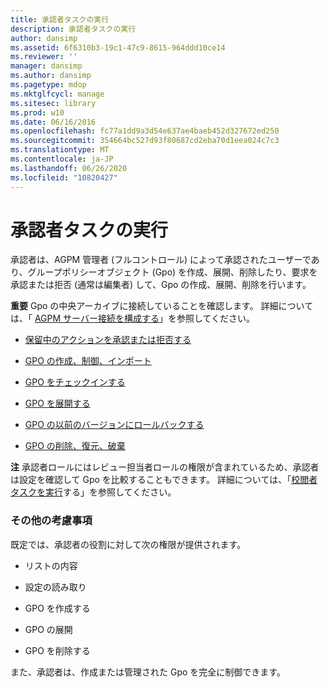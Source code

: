 ```yaml
---
title: 承認者タスクの実行
description: 承認者タスクの実行
author: dansimp
ms.assetid: 6f6310b3-19c1-47c9-8615-964ddd10ce14
ms.reviewer: ''
manager: dansimp
ms.author: dansimp
ms.pagetype: mdop
ms.mktglfcycl: manage
ms.sitesec: library
ms.prod: w10
ms.date: 06/16/2016
ms.openlocfilehash: fc77a1dd9a3d54e637ae4baeb452d327672ed250
ms.sourcegitcommit: 354664bc527d93f80687cd2eba70d1eea024c7c3
ms.translationtype: MT
ms.contentlocale: ja-JP
ms.lasthandoff: 06/26/2020
ms.locfileid: "10820427"
---
```

# 承認者タスクの実行


承認者は、AGPM 管理者 (フルコントロール) によって承認されたユーザーであり、グループポリシーオブジェクト (Gpo) を作成、展開、削除したり、要求を承認または拒否 (通常は編集者) して、Gpo の作成、展開、削除を行います。

**重要** Gpo の中央アーカイブに接続していることを確認します。 詳細については、「 [AGPM サーバー接続を構成する](configure-the-agpm-server-connection-reviewer.md)」を参照してください。

 

-   [保留中のアクションを承認または拒否する](approve-or-reject-a-pending-action.md)

-   [GPO の作成、制御、インポート](creating-controlling-or-importing-a-gpo-approver.md)

-   [GPO をチェックインする](check-in-a-gpo-approver.md)

-   [GPO を展開する](deploy-a-gpo.md)

-   [GPO の以前のバージョンにロールバックする](roll-back-to-a-previous-version-of-a-gpo.md)

-   [GPO の削除、復元、破棄](deleting-restoring-or-destroying-a-gpo.md)

**注** 承認者ロールにはレビュー担当者ロールの権限が含まれているため、承認者は設定を確認して Gpo を比較することもできます。 詳細については、「[校閲者タスクを実行](performing-reviewer-tasks.md)する」を参照してください。

 

### その他の考慮事項

既定では、承認者の役割に対して次の権限が提供されます。

-   リストの内容

-   設定の読み取り

-   GPO を作成する

-   GPO の展開

-   GPO を削除する

また、承認者は、作成または管理された Gpo を完全に制御できます。

 

 





